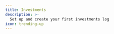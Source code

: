 ```yaml
---
title: Investments
description: >-
  Set up and create your first investments log
icon: trending-up
---
```

